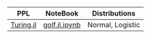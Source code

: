 
| PPL | NoteBook | Distributions |
|-|-|-| 
| [Turing.jl](https://turinglang.org/) | [golf.jl.ipynb](golf.jl.ipynb) | Normal, Logistic
